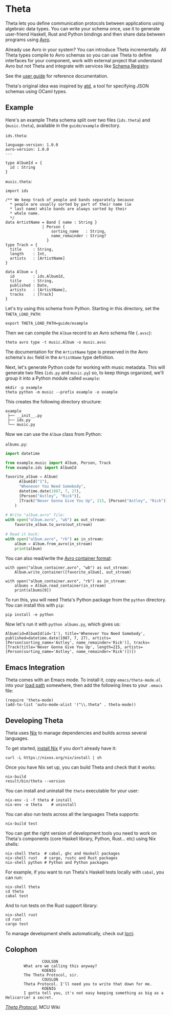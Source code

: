 # Theta

Theta lets you define communication protocols between applications using algebraic data types. You can write your schema once, use it to generate user-friend Haskell, Rust and Python bindings and then share data between programs using [Avro][avro].

Already use Avro in your system? You can introduce Theta incrementally. All Theta types compile to Avro schemas so you can use Theta to define interfaces for your component, work with external project that understand Avro but not Theta and integrate with services like [Schema Registry][schema-registry].

See the [user guide](guide/index.md) for reference documentation.

Theta's original idea was inspired by [atd], a tool for specifying JSON schemas using OCaml types.

[schema-registry]: https://docs.confluent.io/current/schema-registry/index.html
[avro]: https://avro.apache.org/
[atd]: https://github.com/ahrefs/atd

## Example

Here's an example Theta schema split over two files (`ids.theta`) and (`music.theta`), available in the `guide/example` directory.

`ids.theta`:
```
language-version: 1.0.0
avro-version: 1.0.0
---

type AlbumId = {
  id : String
}
```

`music.theta`:
```
import ids

/** We keep track of people and bands separately because
  * people are usually sorted by part of their name (ie
  * last name) while bands are always sorted by their
  * whole name.
  */
data ArtistName = Band { name : String }
                | Person {
                    sorting_name   : String,
                    name_remainder : String?
                  }
type Track = {
  title     : String,
  length    : Int,
  artists   : [ArtistName]
}

data Album = {
  id        : ids.AlbumId,
  title     : String,
  published : Date,
  artists   : [ArtistName],
  tracks    : [Track]
}
```

Let's try using this schema from Python. Starting in this directory, set the `THETA_LOAD_PATH`:

```
export THETA_LOAD_PATH=guide/example
```

Then we can compile the `Album` record to an Avro schema file (`.avsc`):

```
theta avro type -t music.Album -o music.avsc
```

The documentation for the `ArtistName` type is preserved in the Avro schema's `doc` field in the `ArtistName` type definition.

Next, let's generate Python code for working with music metadata. This will generate two files (`ids.py` and `music.py`) so, to keep things organized, we'll group it into a Python module called `example`:

```
mkdir -p example
theta python -m music --prefix example -o example
```

This creates the following directory structure:

```
example
 ├── __init__.py
 ├── ids.py
 └── music.py
```

Now we can use the `Album` class from Python:

`albums.py`:
```python
import datetime

from example.music import Album, Person, Track
from example.ids import AlbumId

favorite_album = Album(
      AlbumId("1"),
      "Whenever You Need Somebody",
      datetime.date(1987, 7, 27),
      [Person("Astley", "Rick")],
      [Track("Never Gonna Give You Up", 215, [Person("Astley", "Rick")])]
    )
    
# Write "album.avro" file:
with open("album.avro", "wb") as out_stream:
    favorite_album.to_avro(out_stream)
    
# Read it back:
with open("album.avro", "rb") as in_stream:
    album = Album.from_avro(in_stream)
    print(album)
```

You can also read/write the [Avro container format][containers]:

```
with open("album_container.avro", "wb") as out_stream:
    Album.write_container([favorite_album], out_stream)
    
with open("album_container.avro", "rb") as in_stream:
    albums = Album.read_container(in_stream)
    print(albums[0])
```

To run this, you will need Theta's Python package from the `python` directory. You can install this with `pip`:

```
pip install -e python
```

Now let's run it with `python albums.py`, which gives us:

```
Album(id=AlbumId(id='1'), title='Whenever You Need Somebody', published=datetime.date(1987, 7, 27), artists=[Person(sorting_name='Astley', name_remainder='Rick')], tracks=[Track(title='Never Gonna Give You Up', length=215, artists=[Person(sorting_name='Astley', name_remainder='Rick')])])
```

[containers]: https://avro.apache.org/docs/1.10.0/spec.html#Object+Container+Files

## Emacs Integration

Theta comes with an Emacs mode. To install it, copy `emacs/theta-mode.el` into your [load path][load-path] somewhere, then add the following lines to your `.emacs` file:

```
(require 'theta-mode)
(add-to-list 'auto-mode-alist '("\\.theta" . theta-mode))
```

[load-path]: https://www.emacswiki.org/emacs/LoadPath

## Developing Theta

Theta uses [Nix] to manage dependencies and builds across several languages.

To get started, [install Nix][install-nix] if you don't already have it:

```
curl -L https://nixos.org/nix/install | sh
```

Once you have Nix set up, you can build Theta and check that it works:

```
nix-build
result/bin/theta --version
```

You can install and uninstall the `theta` executable for your user:

```
nix-env -i -f theta # install
nix-env -e theta    # uninstall
```

You can also run tests across all the languages Theta supports:

```
nix-build test
```

You can get the right version of development tools you need to work on Theta's components (core Haskell library, Python, Rust... etc) using Nix shells:

```
nix-shell theta  # cabal, ghc and Haskell packages
nix-shell rust   # cargo, rustc and Rust packages
nix-shell python # Python and Python packages
```

For example, if you want to run Theta's Haskell tests locally with `cabal`, you can run:

```
nix-shell theta
cd theta
cabal test
```

And to run tests on the Rust support library:

```
nix-shell rust
cd rust
cargo test
```

To manage development shells automatically, check out [lorri].

[Nix]: https://nixos.org/
[install-nix]: https://nixos.org/download.html#nix-quick-install
[lorri]: https://github.com/target/lorri

## Colophon

```
                COULSON
        What are we calling this anyway?
                KOENIG
        The Theta Protocol, sir.
                COUSLON
        Theta Protocol. I'll need you to write that down for me.
                KOENIG
        I gotta tell you, it's not easy keeping something as big as a Helicarrier a secret.
```

[*Theta Protocol*](http://marvelcinematicuniverse.wikia.com/wiki/Theta_Protocol), MCU Wiki
